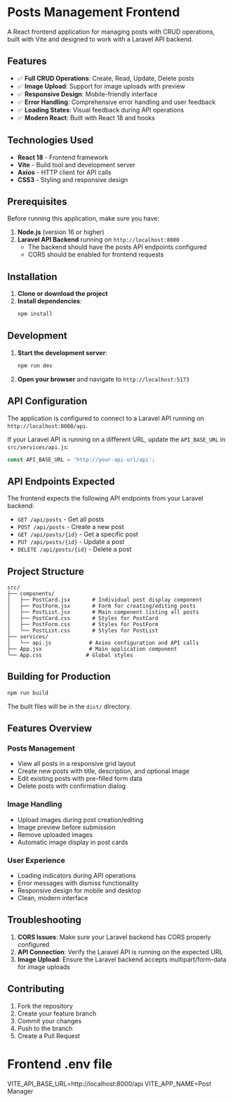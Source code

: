 # Posts Management Frontend

A React frontend application for managing posts with CRUD operations, built with Vite and designed to work with a Laravel API backend.

## Features

- ✅ **Full CRUD Operations**: Create, Read, Update, Delete posts
- ✅ **Image Upload**: Support for image uploads with preview
- ✅ **Responsive Design**: Mobile-friendly interface
- ✅ **Error Handling**: Comprehensive error handling and user feedback
- ✅ **Loading States**: Visual feedback during API operations
- ✅ **Modern React**: Built with React 18 and hooks

## Technologies Used

- **React 18** - Frontend framework
- **Vite** - Build tool and development server
- **Axios** - HTTP client for API calls
- **CSS3** - Styling and responsive design

## Prerequisites

Before running this application, make sure you have:

1. **Node.js** (version 16 or higher)
2. **Laravel API Backend** running on `http://localhost:8000`
   - The backend should have the posts API endpoints configured
   - CORS should be enabled for frontend requests

## Installation

1. **Clone or download the project**
2. **Install dependencies**:
   ```bash
   npm install
   ```

## Development

1. **Start the development server**:
   ```bash
   npm run dev
   ```
   
2. **Open your browser** and navigate to `http://localhost:5173`

## API Configuration

The application is configured to connect to a Laravel API running on `http://localhost:8000/api`.

If your Laravel API is running on a different URL, update the `API_BASE_URL` in `src/services/api.js`:

```javascript
const API_BASE_URL = 'http://your-api-url/api';
```

## API Endpoints Expected

The frontend expects the following API endpoints from your Laravel backend:

- `GET /api/posts` - Get all posts
- `POST /api/posts` - Create a new post
- `GET /api/posts/{id}` - Get a specific post
- `PUT /api/posts/{id}` - Update a post
- `DELETE /api/posts/{id}` - Delete a post

## Project Structure

```
src/
├── components/
│   ├── PostCard.jsx       # Individual post display component
│   ├── PostForm.jsx       # Form for creating/editing posts
│   ├── PostList.jsx       # Main component listing all posts
│   ├── PostCard.css       # Styles for PostCard
│   ├── PostForm.css       # Styles for PostForm
│   └── PostList.css       # Styles for PostList
├── services/
│   └── api.js            # Axios configuration and API calls
├── App.jsx               # Main application component
└── App.css              # Global styles
```

## Building for Production

```bash
npm run build
```

The built files will be in the `dist/` directory.

## Features Overview

### Posts Management
- View all posts in a responsive grid layout
- Create new posts with title, description, and optional image
- Edit existing posts with pre-filled form data
- Delete posts with confirmation dialog

### Image Handling
- Upload images during post creation/editing
- Image preview before submission
- Remove uploaded images
- Automatic image display in post cards

### User Experience
- Loading indicators during API operations
- Error messages with dismiss functionality
- Responsive design for mobile and desktop
- Clean, modern interface

## Troubleshooting

1. **CORS Issues**: Make sure your Laravel backend has CORS properly configured
2. **API Connection**: Verify the Laravel API is running on the expected URL
3. **Image Upload**: Ensure the Laravel backend accepts multipart/form-data for image uploads

## Contributing

1. Fork the repository
2. Create your feature branch
3. Commit your changes
4. Push to the branch
5. Create a Pull Request


# Frontend .env file
VITE_API_BASE_URL=http://localhost:8000/api
VITE_APP_NAME=Post Manager

